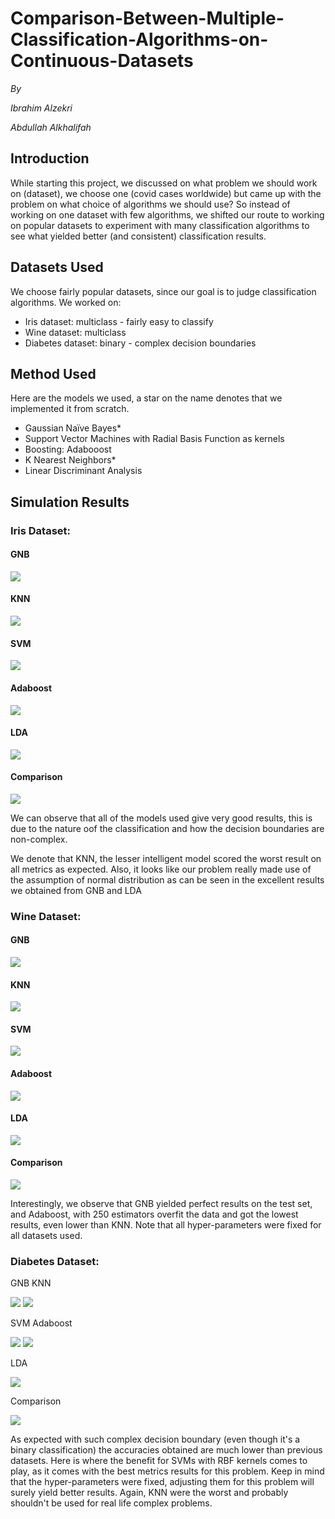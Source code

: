 # Comparison-Between-Multiple-Classification-Algorithms-on-Continuous-Datasets

_By_

_Ibrahim Alzekri_

_Abdullah Alkhalifah_

## **Introduction**

While starting this project, we discussed on what problem we should work on (dataset), we choose one (covid cases worldwide) but came up with the problem on what choice of algorithms we should use? So instead of working on one dataset with few algorithms, we shifted our route to working on popular datasets to experiment with many classification algorithms to see what yielded better (and consistent) classification results.

## **Datasets Used**

We choose fairly popular datasets, since our goal is to judge classification algorithms. We worked on:

- Iris dataset: multiclass - fairly easy to classify
- Wine dataset: multiclass
- Diabetes dataset: binary - complex decision boundaries

## **Method Used**

Here are the models we used, a star on the name denotes that we implemented it from scratch.

- Gaussian Naïve Bayes\*
- Support Vector Machines with Radial Basis Function as kernels
- Boosting: Adabooost
- K Nearest Neighbors\*
- Linear Discriminant Analysis

## **Simulation Results**

### Iris Dataset:

#### GNB 
![](Picture1.png)

#### KNN
![](Picture2.png)

#### SVM 
![](Picture3.png)

#### Adaboost
![](Picture4.png)

#### LDA
![](Picture5.png)

#### Comparison
![](Picture6.png)

We can observe that all of the models used give very good results, this is due to the nature oof the classification and how the decision boundaries are non-complex.

We denote that KNN, the lesser intelligent model scored the worst result on all metrics as expected. Also, it looks like our problem really made use of the assumption of normal distribution as can be seen in the excellent results we obtained from GNB and LDA

### Wine Dataset:

#### GNB 
![](Picture7.png)

#### KNN
![](Picture8.png)

#### SVM 
![](Picture9.png)

#### Adaboost
![](Picture10.png)

#### LDA
![](Picture11.png)

#### Comparison
![](Picture12.png)

Interestingly, we observe that GNB yielded perfect results on the test set, and Adaboost, with 250 estimators overfit the data and got the lowest results, even lower than KNN. Note that all hyper-parameters were fixed for all datasets used.

### Diabetes Dataset:

GNB KNN

![](RackMultipart20210609-4-1jopvtz_html_8944770e74d8634a.png) ![](RackMultipart20210609-4-1jopvtz_html_8ea5e3744138c84d.png)

SVM Adaboost

![](RackMultipart20210609-4-1jopvtz_html_d9bec467e25011b9.png) ![](RackMultipart20210609-4-1jopvtz_html_c24c65e4ecb1a532.png)

LDA

![](RackMultipart20210609-4-1jopvtz_html_d03702789aa07d1e.png)

Comparison

![](RackMultipart20210609-4-1jopvtz_html_a8aae3e6a8c0c437.png)

As expected with such complex decision boundary (even though it&#39;s a binary classification) the accuracies obtained are much lower than previous datasets. Here is where the benefit for SVMs with RBF kernels comes to play, as it comes with the best metrics results for this problem. Keep in mind that the hyper-parameters were fixed, adjusting them for this problem will surely yield better results. Again, KNN were the worst and probably shouldn&#39;t be used for real life complex problems.
